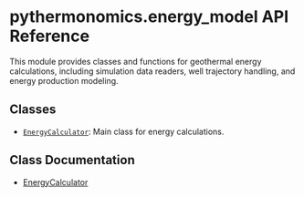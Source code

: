 # pythermonomics.energy_model API Reference

This module provides classes and functions for geothermal energy calculations, including simulation data readers, well trajectory handling, and energy production modeling.

## Classes

- [`EnergyCalculator`](energy_model/EnergyCalculator.md): Main class for energy calculations.

## Class Documentation

- [EnergyCalculator](energy_model/EnergyCalculator.md)